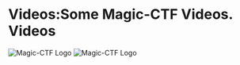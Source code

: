 Videos:Some Magic-CTF Videos.
Videos
======


![Magic-CTF Logo](magicctflogoultrares.png "[Magic-CTF Trailer](deadlink)")
![Magic-CTF Logo](magicctflogoultrares.png "[How to make maps in Magic-CTF](deadlink)")


